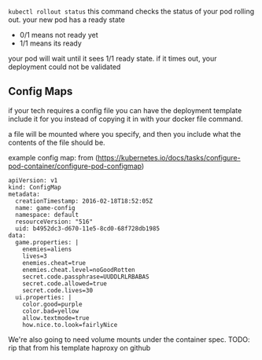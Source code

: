 `kubectl rollout status`
this command checks the status of your pod rolling out.
your new pod has a ready state
* 0/1 means not ready yet
* 1/1 means its ready

your pod will wait until it sees 1/1 ready state. 
if it times out, your deployment could not be validated

## Config Maps

if your tech requires a config file you can have the deployment template include it for you instead of copying it in with your docker file command.

a file will be mounted where you specify, and then you include what the contents of the file should be.

example config map: from (https://kubernetes.io/docs/tasks/configure-pod-container/configure-pod-configmap)
```
apiVersion: v1
kind: ConfigMap
metadata:
  creationTimestamp: 2016-02-18T18:52:05Z
  name: game-config
  namespace: default
  resourceVersion: "516"
  uid: b4952dc3-d670-11e5-8cd0-68f728db1985
data:
  game.properties: |
    enemies=aliens
    lives=3
    enemies.cheat=true
    enemies.cheat.level=noGoodRotten
    secret.code.passphrase=UUDDLRLRBABAS
    secret.code.allowed=true
    secret.code.lives=30    
  ui.properties: |
    color.good=purple
    color.bad=yellow
    allow.textmode=true
    how.nice.to.look=fairlyNice    
```

We're also going to need volume mounts under the container spec.
TODO: rip that from his template haproxy on github

